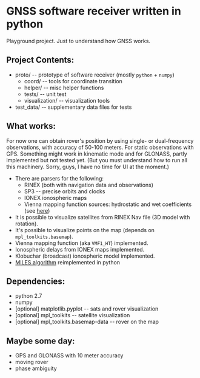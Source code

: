 GNSS software receiver written in python
===============================================
Playground project. Just to understand how GNSS works.

Project Contents:
-----------------
* proto/     -- prototype of software receiver (mostly `python` + `numpy`)
    + coord/ -- tools for coordinate transition
    + helper/ -- misc helper functions
    + tests/ -- unit test
    + visualization/ -- visualization tools
* test_data/ -- supplementary data files for tests

What works:
----------
For now one can obtain rover's position by using single- or dual-frequency
 observations, with accuracy of 50-100 meters. For static observations with GPS.
 Something might work in kinematic mode and for GLONASS, partly implemented but not tested yet.
 (But you must understand how to run all this machinery.
 Sorry, guys, I have no time for UI at the moment.)

+ There are parsers for the following:
    * RINEX (both with navigation data and observations)
    * SP3 -- precise orbits and clocks
    * IONEX ionospheric maps
    * Vienna mapping function sources: hydrostatic and wet coefficients (see [here](http://unb-vmf1.gge.unb.ca/Products.html))
+ It is possible to visualize satellites from RINEX Nav file (3D model with rotation).
+ It's possible to visualize points on the map (depends on `mpl_toolkits.basemap`).
+ Vienna mapping function (aka `VMF1_HT`) implemented.
+ Ionospheric delays from IONEX maps implemented.
+ Klobuchar (broadcast) ionospheric model implemented.
+ [MILES algorithm](http://www.cs.mcgill.ca/~chang/software/MILES_Theory_Alg.pdf) reimplemented in python

Dependencies:
------------
* python 2.7
* numpy
* [optional] matplotlib.pyplot -- sats and rover visualization
* [optional] mpl_toolkits -- satellite visualization
* [optional] mpl_toolkits.basemap-data -- rover on the map

Maybe some day:
--------------
* GPS and GLONASS with 10 meter accuracy
* moving rover
* phase ambiguity
